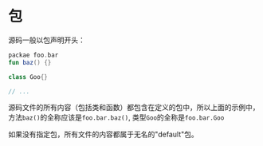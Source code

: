 # 包

源码一般以包声明开头：
```kotlin
packae foo.bar
fun baz() {}

class Goo{}

// ...
```
源码文件的所有内容（包括类和函数）都包含在定义的包中，所以上面的示例中， 方法`baz()`的全称应该是`foo.bar.baz()`, 类型`Goo`的全称是`foo.bar.Goo`

如果没有指定包，所有文件的内容都属于无名的"default"包。



